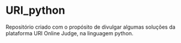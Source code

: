 # URI_python

Repositório criado com o propósito de divulgar algumas soluções da plataforma URI Online Judge, na linguagem python. 
